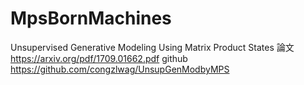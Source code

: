 # MpsBornMachines

Unsupervised Generative Modeling Using Matrix Product States
論文
https://arxiv.org/pdf/1709.01662.pdf
github
https://github.com/congzlwag/UnsupGenModbyMPS
